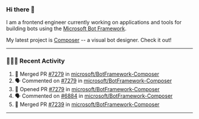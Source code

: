 ### Hi there 👋

I am a frontend engineer currently working on applications and tools for building bots using the [Microsoft Bot Framework](https://dev.botframework.com/).

My latest project is [Composer](https://github.com/microsoft/BotFramework-Composer) -- a visual bot designer. Check it out!

---

### 👨🏻‍💻 Recent Activity

<!--START_SECTION:activity-->
1. 🎉 Merged PR [#7279](https://github.com/microsoft/BotFramework-Composer/pull/7279) in [microsoft/BotFramework-Composer](https://github.com/microsoft/BotFramework-Composer)
2. 🗣 Commented on [#7279](https://github.com/microsoft/BotFramework-Composer/issues/7279) in [microsoft/BotFramework-Composer](https://github.com/microsoft/BotFramework-Composer)
3. 💪 Opened PR [#7279](https://github.com/microsoft/BotFramework-Composer/pull/7279) in [microsoft/BotFramework-Composer](https://github.com/microsoft/BotFramework-Composer)
4. 🗣 Commented on [#6884](https://github.com/microsoft/BotFramework-Composer/issues/6884) in [microsoft/BotFramework-Composer](https://github.com/microsoft/BotFramework-Composer)
5. 🎉 Merged PR [#7239](https://github.com/microsoft/BotFramework-Composer/pull/7239) in [microsoft/BotFramework-Composer](https://github.com/microsoft/BotFramework-Composer)
<!--END_SECTION:activity-->

---

<!--
**a-b-r-o-w-n/a-b-r-o-w-n** is a ✨ _special_ ✨ repository because its `README.md` (this file) appears on your GitHub profile.

Here are some ideas to get you started:

- 🔭 I’m currently working on ...
- 🌱 I’m currently learning ...
- 👯 I’m looking to collaborate on ...
- 🤔 I’m looking for help with ...
- 💬 Ask me about ...
- 📫 How to reach me: ...
- 😄 Pronouns: ...
- ⚡ Fun fact: ...
-->
